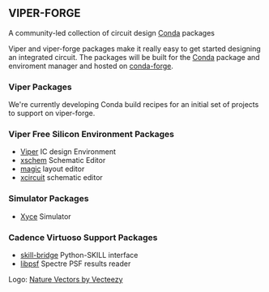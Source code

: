 ## VIPER-FORGE

A community-led collection of circuit design [Conda](https://docs.conda.io/en/latest/) packages

Viper and viper-forge packages make it really easy to get started designing an integrated circuit.  The packages will be built for the [Conda](https://docs.conda.io/en/latest/) package and enviroment manager and hosted on [conda-forge](https://conda-forge.org/).

### Viper Packages

We're currently developing Conda build recipes for an initial set of projects to support on viper-forge.

### Viper Free Silicon Environment Packages
- [Viper](https://github.com/cascode-labs/viper) IC design Environment
- [xschem](http://repo.hu/projects/xschem/xschem_man/xschem_man.html) Schematic Editor
- [magic](http://opencircuitdesign.com/magic/index.html) layout editor
- [xcircuit](http://opencircuitdesign.com/xcircuit/index.html) schematic editor

### Simulator Packages
- [Xyce](https://xyce.sandia.gov/) Simulator

### Cadence Virtuoso Support Packages
- [skill-bridge](https://unihd-cag.github.io/skillbridge/) Python-SKILL interface
- [libpsf](https://pypi.org/project/libpsf/) Spectre PSF results reader

Logo: [Nature Vectors by Vecteezy](https://www.vecteezy.com/free-vector/nature)
